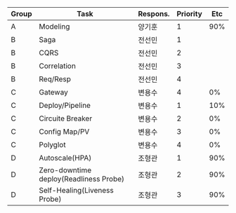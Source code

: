 |Group|Task|Respons.|Priority|Etc|
|------|---|---|---|------------------|
|A|Modeling|양기훈|1|90%|
|B|Saga|전선민|1||
|B|CQRS|전선민|2||
|B|Correlation|전선민|3||
|B|Req/Resp|전선민|4||
|C|Gateway|변용수|4|0%|
|C|Deploy/Pipeline|변용수|1|10%|
|C|Circuite Breaker|변용수|2|0%|
|C|Config Map/PV|변용수|3|0%|
|C|Polyglot|변용수|4|0%|
|D|Autoscale(HPA)|조형관|1|90%|
|D|Zero-downtime deploy(Readliness Probe)|조형관|2|90%|
|D|Self-Healing(Liveness Probe)|조형관|3|90%|
